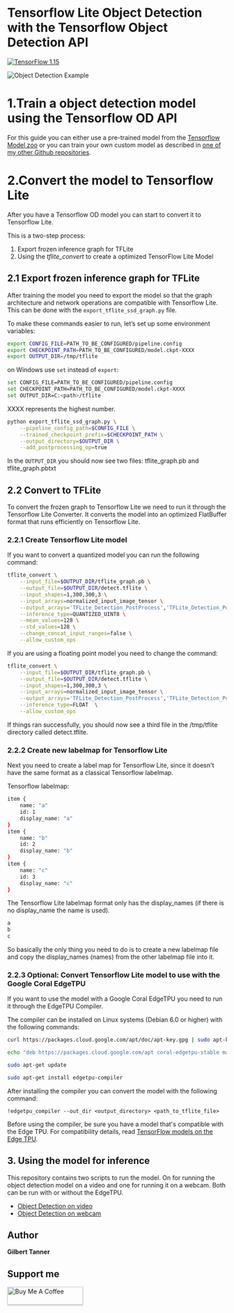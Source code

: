 # Tensorflow Lite Object Detection with the Tensorflow Object Detection API

[![TensorFlow 1.15](https://img.shields.io/badge/TensorFlow-1.15-FF6F00?logo=tensorflow)](https://github.com/tensorflow/tensorflow/releases/tag/v1.15.0)

![Object Detection Example](doc/object_detection_with_edgetpu.png)

# 1.Train a object detection model using the Tensorflow OD API

For this guide you can either use a pre-trained model from the [Tensorflow Model zoo](https://github.com/tensorflow/models/blob/master/research/object_detection/g3doc/tf1_detection_zoo.md) or you can train your own custom model as described in [one of my other Github repositories](https://github.com/TannerGilbert/Tensorflow-Object-Detection-API-Train-Model/tree/tf1).

# 2.Convert the model to Tensorflow Lite

After you have a Tensorflow OD model you can start to convert it to Tensorflow Lite.

This is a two-step process:
1. Export frozen inference graph for TFLite
2. Using the *tflite_convert* to create a optimized TensorFlow Lite Model

## 2.1 Export frozen inference graph for TFLite

After training the model you need to export the model so that the graph architecture and network operations are compatible with Tensorflow Lite. This can be done with the ```export_tflite_ssd_graph.py``` file.

To make these commands easier to run, let’s set up some environment variables:

```bash
export CONFIG_FILE=PATH_TO_BE_CONFIGURED/pipeline.config
export CHECKPOINT_PATH=PATH_TO_BE_CONFIGURED/model.ckpt-XXXX
export OUTPUT_DIR=/tmp/tflite
```

on Windows use ```set``` instead of ```export```:

```bash
set CONFIG_FILE=PATH_TO_BE_CONFIGURED/pipeline.config
set CHECKPOINT_PATH=PATH_TO_BE_CONFIGURED/model.ckpt-XXXX
set OUTPUT_DIR=C:<path>/tflite
```

XXXX represents the highest number.

```bash
python export_tflite_ssd_graph.py \
    --pipeline_config_path=$CONFIG_FILE \
    --trained_checkpoint_prefix=$CHECKPOINT_PATH \
    --output_directory=$OUTPUT_DIR \
    --add_postprocessing_op=true
```

In the ```OUTPUT_DIR``` you should now see two files: tflite_graph.pb and tflite_graph.pbtxt

## 2.2 Convert to TFLite

To convert the frozen graph to Tensorflow Lite we need to run it through the Tensorflow Lite Converter. It converts the model into an optimized FlatBuffer format that runs efficiently on Tensorflow Lite.

### 2.2.1 Create Tensorflow Lite model

If you want to convert a quantized model you can run the following command:

```bash
tflite_convert \
    --input_file=$OUTPUT_DIR/tflite_graph.pb \
    --output_file=$OUTPUT_DIR/detect.tflite \
    --input_shapes=1,300,300,3 \
    --input_arrays=normalized_input_image_tensor \
    --output_arrays='TFLite_Detection_PostProcess','TFLite_Detection_PostProcess:1','TFLite_Detection_PostProcess:2','TFLite_Detection_PostProcess:3' \
    --inference_type=QUANTIZED_UINT8 \
    --mean_values=128 \
    --std_values=128 \
    --change_concat_input_ranges=false \
    --allow_custom_ops
```

If you are using a floating point model you need to change the command:

```bash
tflite_convert \
    --input_file=$OUTPUT_DIR/tflite_graph.pb \
    --output_file=$OUTPUT_DIR/detect.tflite \
    --input_shapes=1,300,300,3 \
    --input_arrays=normalized_input_image_tensor \
    --output_arrays='TFLite_Detection_PostProcess','TFLite_Detection_PostProcess:1','TFLite_Detection_PostProcess:2','TFLite_Detection_PostProcess:3' \
    --inference_type=FLOAT  \
    --allow_custom_ops
```

If things ran successfully, you should now see a third file in the /tmp/tflite directory called detect.tflite.

### 2.2.2 Create new labelmap for Tensorflow Lite

Next you need to create a label map for Tensorflow Lite, since it doesn't have the same format as a classical Tensorflow labelmap.

Tensorflow labelmap:

```bash
item {
    name: "a"
    id: 1
    display_name: "a"
}
item {
    name: "b"
    id: 2
    display_name: "b"
}
item {
    name: "c"
    id: 3
    display_name: "c"
}
```

The Tensorflow Lite labelmap format only has the display_names (if there is no display_name the name is used).

```bash
a
b
c
``` 

So basically the only thing you need to do is to create a new labelmap file and copy the display_names (names) from the other labelmap file into it.

### 2.2.3 Optional: Convert Tensorflow Lite model to use with the Google Coral EdgeTPU

If you want to use the model with a Google Coral EdgeTPU you need to run it through the EdgeTPU Compiler. 

The compiler can be installed on Linux systems (Debian 6.0 or higher) with the following commands:

```bash
curl https://packages.cloud.google.com/apt/doc/apt-key.gpg | sudo apt-key add -

echo "deb https://packages.cloud.google.com/apt coral-edgetpu-stable main" | sudo tee /etc/apt/sources.list.d/coral-edgetpu.list

sudo apt-get update

sudo apt-get install edgetpu-compiler
```

After installing the compiler you can convert the model with the following command:

```
!edgetpu_compiler --out_dir <output_directory> <path_to_tflite_file>
```

Before using the compiler, be sure you have a model that's compatible with the Edge TPU. For compatibility details, read [TensorFlow models on the Edge TPU](https://coral.ai/docs/edgetpu/models-intro/).

## 3. Using the model for inference

This repository contains two scripts to run the model. On for running the object detection model on a video and one for running it on a webcam. Both can be run with or without the EdgeTPU.

* [Object Detection on video](tflite_object_detection_with_video.py)
* [Object Detection on webcam](tflite_object_detection_with_webcam.py)

## Author
 **Gilbert Tanner**
 
## Support me

<a href="https://www.buymeacoffee.com/gilberttanner" target="_blank"><img src="https://www.buymeacoffee.com/assets/img/custom_images/orange_img.png" alt="Buy Me A Coffee" style="height: 41px !important;width: 174px !important;box-shadow: 0px 3px 2px 0px rgba(190, 190, 190, 0.5) !important;-webkit-box-shadow: 0px 3px 2px 0px rgba(190, 190, 190, 0.5) !important;" ></a>
